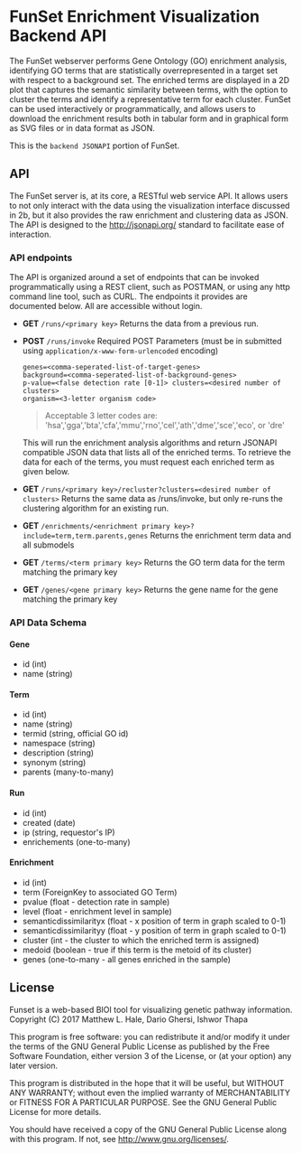 # FunSet Enrichment Visualization Backend API

The FunSet webserver performs Gene Ontology (GO) enrichment analysis, identifying GO terms that are statistically overrepresented in a target set with respect to a background set. The enriched terms are displayed in a 2D plot that captures the semantic similarity between terms, with the option to cluster the terms and identify a representative term for each cluster. FunSet can be used interactively or programmatically, and allows users to download the enrichment results both in tabular form and in graphical form as SVG files or in data format as JSON.

This is the `backend JSONAPI` portion of FunSet.

## API
The FunSet server is, at its core, a RESTful web service API. It allows users to not only interact with the data using the visualization interface discussed in 2b, but it also provides the raw enrichment and clustering data as JSON. The API is designed to the http://jsonapi.org/ standard to facilitate ease of interaction.

### API endpoints
The API is organized around a set of endpoints that can be invoked programmatically using a REST client, such as POSTMAN, or using any http command line tool, such as CURL. The endpoints it provides are documented below. All are accessible without login.

* **GET** `/runs/<primary key>`
  Returns the data from a previous run.

* **POST** `/runs/invoke`
  Required POST Parameters (must be in submitted using `application/x-www-form-urlencoded` encoding)
  ```
  genes=<comma-seperated-list-of-target-genes>
  background=<comma-seperated-list-of-background-genes>
  p-value=<false detection rate [0-1]> clusters=<desired number of clusters>
  organism=<3-letter organism code>
  ```
  > Acceptable 3 letter codes are: 'hsa','gga','bta','cfa','mmu','rno','cel','ath','dme','sce','eco', or 'dre'

  This will run the enrichment analysis algorithms and return JSONAPI compatible JSON data that lists all of the enriched terms. To retrieve the data for each of the terms, you must request each enriched term as given below.

* **GET** `/runs/<primary key>/recluster?clusters=<desired number of clusters>`
  Returns the same data as /runs/invoke, but only re-runs the clustering algorithm for an existing run.

* **GET** `/enrichments/<enrichment primary key>?include=term,term.parents,genes`
  Returns the enrichment term data and all submodels

* **GET** `/terms/<term primary key>`
  Returns the GO term data for the term matching the primary key

* **GET** `/genes/<gene primary key>`
  Returns the gene name for the gene matching the primary key

### API Data Schema
#### Gene
* id (int)
* name (string)

#### Term
* id (int)
* name (string)
* termid (string, official GO id)
* namespace (string)
* description (string)
* synonym (string)
* parents (many-to-many)

#### Run
* id (int)
* created (date)
* ip (string, requestor's IP)
* enrichements (one-to-many)

#### Enrichment
* id (int)
* term (ForeignKey to associated GO Term)
* pvalue (float - detection rate in sample)
* level (float - enrichment level in sample)
* semanticdissimilarityx (float - x position of term in graph scaled to 0-1)
* semanticdissimilarityy (float - y position of term in graph scaled to 0-1)
* cluster (int - the cluster to which the enriched term is assigned)
* medoid (boolean - true if this term is the metoid of its cluster)
* genes (one-to-many - all genes enriched in the sample)

## License
Funset is a web-based BIOI tool for visualizing genetic pathway information.
Copyright (C) 2017  Matthew L. Hale, Dario Ghersi, Ishwor Thapa

This program is free software: you can redistribute it and/or modify
it under the terms of the GNU General Public License as published by
the Free Software Foundation, either version 3 of the License, or
(at your option) any later version.

This program is distributed in the hope that it will be useful,
but WITHOUT ANY WARRANTY; without even the implied warranty of
MERCHANTABILITY or FITNESS FOR A PARTICULAR PURPOSE.  See the
GNU General Public License for more details.

You should have received a copy of the GNU General Public License
along with this program.  If not, see <http://www.gnu.org/licenses/>.
